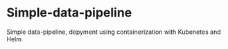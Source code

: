 # Simple-data-pipeline
Simple data-pipeline, depyment using containerization with Kubenetes and Helm

